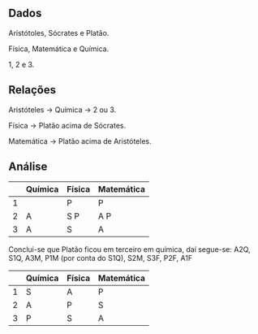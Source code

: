## Dados

Arístótoles, Sócrates e Platão.

Física, Matemática e Química.

1, 2 e 3.


## Relações
Aristóteles -> Química -> 2 ou 3.

Física -> Platão acima de Sócrates.

Matemática -> Platão acima de Aristóteles.

## Análise

|   | Química | Física | Matemática |
|---|---------|--------|------------|
| 1 |         | P      | P          |
| 2 | A       | S P    | A P        |
| 3 | A       | S      | A          |

Conclui-se que Platão ficou em terceiro em química, daí segue-se: A2Q, S1Q, A3M, P1M (por conta do S1Q), S2M, S3F, P2F, A1F

|   | Química | Física | Matemática |
|---|---------|--------|------------|
| 1 | S       |   A    | P          |
| 2 | A       |   P    | S          |
| 3 | P       |   S    | A          |